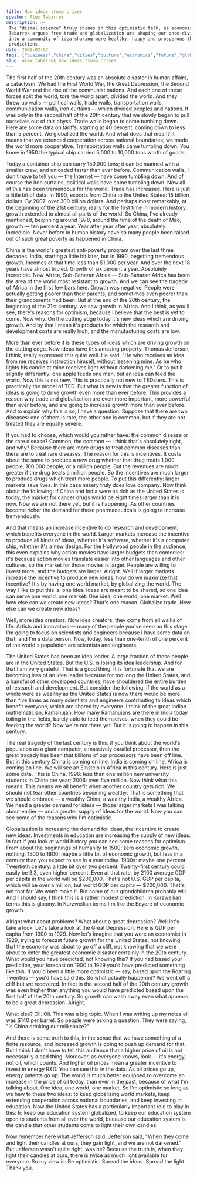 ```yaml
---
title: How ideas trump crises
speaker: Alex Tabarrok
description: >-
 The "dismal science" truly shines in this optimistic talk, as economist Alex
 Tabarrok argues free trade and globalization are shaping our once-divided world
 into a community of idea-sharing more healthy, happy and prosperous than anyone's
 predictions.
date: 2009-02-07
tags: ["business","china","cities","culture","economics","future","global-issues","happiness","health","history"]
slug: alex_tabarrok_how_ideas_trump_crises
---
```


The first half of the 20th century was an absolute disaster in human affairs, a cataclysm.
We had the First World War, the Great Depression, the Second World War and the rise of the
communist nations. And each one of these forces split the world, tore the world apart,
divided the world. And they threw up walls — political walls, trade walls, transportation
walls, communication walls, iron curtains — which divided peoples and nations. It was only
in the second half of the 20th century that we slowly began to pull ourselves out of this
abyss. Trade walls began to come tumbling down. Here are some data on tariffs: starting at
40 percent, coming down to less than 5 percent. We globalized the world. And what does
that mean? It means that we extended cooperation across national boundaries; we made the
world more cooperative. Transportation walls came tumbling down. You know in 1950 the
typical ship carried 5,000 to 10,000 tons worth of goods.

Today a container ship can carry 150,000 tons; it can be manned with a smaller crew; and
unloaded faster than ever before. Communication walls, I don't have to tell you — the
Internet — have come tumbling down. And of course the iron curtains, political walls have
come tumbling down. Now all of this has been tremendous for the world. Trade has increased.
Here is just a little bit of data. In 1990, exports from China to the United States: 15
billion dollars. By 2007: over 300 billion dollars. And perhaps most remarkably, at the
beginning of the 21st century, really for the first time in modern history, growth
extended to almost all parts of the world. So China, I've already mentioned, beginning
around 1978, around the time of the death of Mao, growth — ten percent a year. Year after
year after year, absolutely incredible. Never before in human history have so many people
been raised out of such great poverty as happened in China.

China is the world's greatest anti-poverty program over the last three decades. India,
starting a little bit later, but in 1990, begetting tremendous growth. Incomes at that
time less than $1,000 per year. And over the next 18 years have almost tripled. Growth of
six percent a year. Absolutely incredible. Now Africa, Sub-Saharan Africa — Sub-Saharan
Africa has been the area of the world most resistant to growth. And we can see the tragedy
of Africa in the first few bars here. Growth was negative. People were actually getting
poorer than their parents, and sometimes even poorer than their grandparents had been. But
at the end of the 20th century, the beginning of the 21st century, we saw growth in
Africa. And I think, as you'll see, there's reasons for optimism, because I believe that
the best is yet to come. Now why. On the cutting edge today it's new ideas which are
driving growth. And by that I mean it's products for which the research and development
costs are really high, and the manufacturing costs are low.

More than ever before it is these types of ideas which are driving growth on the cutting
edge. Now ideas have this amazing property. Thomas Jefferson, I think, really expressed
this quite well. He said, "He who receives an idea from me receives instruction himself,
without lessening mine. As he who lights his candle at mine receives light without
darkening me." Or to put it slightly differently: one apple feeds one man, but an idea can
feed the world. Now this is not new. This is practically not new to TEDsters. This is
practically the model of TED. But what is new is that the greater function of ideas is
going to drive growth even more than ever before. This provides a reason why trade and
globalization are even more important, more powerful than ever before, and are going to
increase growth more than ever before. And to explain why this is so, I have a question.
Suppose that there are two diseases: one of them is rare, the other one is common, but if
they are not treated they are equally severe.

If you had to choose, which would you rather have: the common disease or the rare disease?
Common, the common — I think that's absolutely right, and why? Because there are more
drugs to treat common diseases than there are to treat rare diseases. The reason for this
is incentives. It costs about the same to produce a new drug whether that drug treats
1,000 people, 100,000 people, or a million people. But the revenues are much greater if
the drug treats a million people. So the incentives are much larger to produce drugs which
treat more people. To put this differently: larger markets save lives. In this case misery
truly does love company. Now think about the following: if China and India were as rich as
the United States is today, the market for cancer drugs would be eight times larger than
it is now. Now we are not there yet, but it is happening. As other countries become richer
the demand for these pharmaceuticals is going to increase tremendously.

And that means an increase incentive to do research and development, which benefits
everyone in the world. Larger markets increase the incentive to produce all kinds of
ideas, whether it's software, whether it's a computer chip, whether it's a new design. For
the Hollywood people in the audience, this even explains why action movies have larger
budgets than comedies: it's because action movies translate easier into other languages
and other cultures, so the market for those movies is larger. People are willing to invest
more, and the budgets are larger. Alright. Well if larger markets increase the incentive to
produce new ideas, how do we maximize that incentive? It's by having one world market, by
globalizing the world. The way I like to put this is: one idea. Ideas are meant to be
shared, so one idea can serve one world, one market. One idea, one world, one market. Well
how else can we create new ideas? That's one reason. Globalize trade. How else can we
create new ideas?

Well, more idea creators. Now idea creators, they come from all walks of life. Artists and
innovators — many of the people you've seen on this stage. I'm going to focus on
scientists and engineers because I have some data on that, and I'm a data person. Now,
today, less than one-tenth of one percent of the world's population are scientists and
engineers. 

The United States has been an idea leader. A large fraction of those people are in the
United States. But the U.S. is losing its idea leadership. And for that I am very
grateful. That is a good thing. It is fortunate that we are becoming less of an idea
leader because for too long the United States, and a handful of other developed countries,
have shouldered the entire burden of research and development. But consider the following:
if the world as a whole were as wealthy as the United States is now there would be more
than five times as many scientists and engineers contributing to ideas which benefit
everyone, which are shared by everyone. I think of the great Indian mathematician,
Ramanujan. How many Ramanujans are there in India today toiling in the fields, barely able
to feed themselves, when they could be feeding the world? Now we're not there yet. But it
is going to happen in this century.

The real tragedy of the last century is this: if you think about the world's population as
a giant computer, a massively parallel processor, then the great tragedy has been that
billions of our processors have been off line. But in this century China is coming on
line. India is coming on line. Africa is coming on line. We will see an Einstein in Africa
in this century. Here is just some data. This is China. 1996: less than one million new
university students in China per year; 2006: over five million. Now think what this means.
This means we all benefit when another country gets rich. We should not fear other
countries becoming wealthy. That is something that we should embrace — a wealthy China, a
wealthy India, a wealthy Africa. We need a greater demand for ideas — those larger markets
I was talking about earlier — and a greater supply of ideas for the world. Now you can see
some of the reasons why I'm optimistic.

Globalization is increasing the demand for ideas, the incentive to create new ideas.
Investments in education are increasing the supply of new ideas. In fact if you look at
world history you can see some reasons for optimism. From about the beginnings of humanity
to 1500: zero economic growth, nothing. 1500 to 1800: maybe a little bit of economic
growth, but less in a century than you expect to see in a year today. 1900s: maybe one
percent. Twentieth century: a little bit over two percent. Twenty-first century could
easily be 3.3, even higher percent. Even at that rate, by 2100 average GDP per capita in
the world will be $200,000. That's not U.S. GDP per capita, which will be over a million,
but world GDP per capita — $200,000. That's not that far. We won't make it. But some of
our grandchildren probably will. And I should say, I think this is a rather modest
prediction. In Kurzweilian terms this is gloomy. In Kurzweilian terms I'm like the Eeyore
of economic growth.

Alright what about problems? What about a great depression? Well let's take a look. Let's
take a look at the Great Depression. Here is GDP per capita from 1900 to 1929. Now let's
imagine that you were an economist in 1929, trying to forecast future growth for the
United States, not knowing that the economy was about to go off a cliff, not knowing that
we were about to enter the greatest economic disaster certainly in the 20th century. What
would you have predicted, not knowing this? If you had based your prediction, your
forecast on 1900 to 1929 you'd have predicted something like this. If you'd been a little
more optimistic — say, based upon the Roaring Twenties — you'd have said this. So what
actually happened? We went off a cliff but we recovered. In fact in the second half of the
20th century growth was even higher than anything you would have predicted based upon the
first half of the 20th century. So growth can wash away even what appears to be a great
depression. Alright.

What else? Oil. Oil. This was a big topic. When I was writing up my notes oil was $140 per
barrel. So people were asking a question. They were saying, "Is China drinking our
milkshake?" 

And there is some truth to this, in the sense that we have something of a finite resource,
and increased growth is going to push up demand for that. But I think I don't have to tell
this audience that a higher price of oil is not necessarily a bad thing. Moreover, as
everyone knows, look — it's energy, not oil, which counts. And higher oil prices mean a
greater incentive to invest in energy R&D. You can see this in the data. As oil prices go
up, energy patents go up. The world is much better equipped to overcome an increase in the
price of oil today, than ever in the past, because of what I'm talking about. One idea,
one world, one market. So I'm optimistic so long as we hew to these two ideas: to keep
globalizing world markets, keep extending cooperation across national boundaries, and keep
investing in education. Now the United States has a particularly important role to play in
this: to keep our education system globalized, to keep our education system open to
students from all over the world, because our education system is the candle that other
students come to light their own candles.

Now remember here what Jefferson said. Jefferson said, "When they come and light their
candles at ours, they gain light, and we are not darkened." But Jefferson wasn't quite
right, was he? Because the truth is, when they light their candles at ours, there is twice
as much light available for everyone. So my view is: Be optimistic. Spread the ideas.
Spread the light. Thank you. 

<!--
ad_duration=3.33
event="TED2009"
external_start_time=0
has_talk_citation=0
intro_duration=11.82
is_subtitle_required="False"
is_talk_featured="True"
language="en"
language_swap="False"
native_language="en"
number_of_related_talks=6
number_of_speakers=1
number_of_subtitled_videos=33
number_of_tags=10
number_of_talk_download_languages=33
number_of_talk_more_resources=1
number_of_talk_recommendations=0
number_of_talks_take_actions=1
post_ad_duration=0.83
published_timestamp="2009-04-27 01:00:00"
recording_date="2009-02-07"
speaker_description="Economist"
speaker_is_published=1
speaker_name="Alex Tabarrok"
talk_name="How ideas trump crises"
talks_tags=["business","china","cities","culture","economics","future","global-issues","happiness","health","history"]
url_audio="https://download.ted.com/talks/AlexTabarrok_2009.mp3?apikey=acme-roadrunner"
url_photo_speaker="https://pe.tedcdn.com/images/ted/7bba1930c49431356dceddcb010a8f4592afb972_254x191.jpg"
url_photo_talk="https://s3.amazonaws.com/talkstar-photos/uploads/ea6145cd-052e-4724-acba-2bbfb3c63f12/AlexTabarrok_2009-embed.jpg"
url_webpage="https://www.ted.com/talks/alex_tabarrok_how_ideas_trump_crises"
video_type_name="TED Stage Talk"
-->